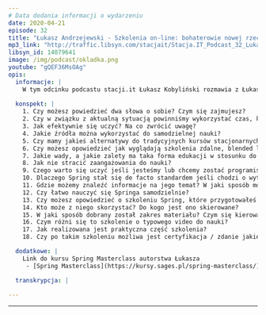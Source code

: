 ```yaml
---
# Data dodania informacji o wydarzeniu
date: 2020-04-21
episode: 32
title: "Łukasz Andrzejewski - Szkolenia on-line: bohaterowie nowej rzeczywistości"
mp3_link: "http://traffic.libsyn.com/stacjait/Stacja.IT_Podcast_32_Lukasz_Andrzejewski_-_Szkolenia_online_bohaterowe_nowej_rzeczywistosci.mp3"
libsyn_id: 14079641
image: /img/podcast/okladka.png
youtube: "gQEF36MsOAg"
opis:
  informacje: |
    W tym odcinku podcastu stacji.it Łukasz Kobyliński rozmawia z Łukaszem Andrzejewskim. Tematem odcinka są szklenia zdalne, które w obecnym czasie coraz bardziej zyskują na popularności. 
    
  konspekt: |
    1. Czy możesz powiedzieć dwa słowa o sobie? Czym się zajmujesz?
    2. Czy w związku z aktualną sytuacją powinniśmy wykorzystać czas, którego jest być może trochę więcej na naukę nowych rzeczy?
    3. Jak efektywnie się uczyć? Na co zwrócić uwagę?
    4. Jakie źródła można wykorzystać do samodzielnej nauki?
    5. Czy mamy jakieś alternatywy do tradycyjnych kursów stacjonarnych?
    6. Czy możesz opowiedzieć jak wyglądają szkolenia zdalne, blended learning oraz elearningowe?
    7. Jakie wady, a jakie zalety ma taka forma edukacji w stosunku do szkoleń stacjonarnych lub nauki własnej?
    8. Jak nie stracić zaangażowania do nauki?
    9. Czego warto się uczyć jeśli jesteśmy lub chcemy zostać programistą Javy? 
    10. Dlaczego Spring stał się de facto standardem jeśli chodzi o wytwarzanie oprogramowania w Javie?
    11. Gdzie możemy znaleźć informacje na jego temat? W jaki sposób możemy się go nauczyć?
    12. Czy łatwo nauczyć się Springa samodzielnie?
    13. Czy możesz opowiedzieć o szkoleniu Spring, które przygotowałeś w formie elearningu?
    14. Kto może z niego skorzystać? Do kogo jest ono skierowane?
    15. W jaki sposób dobrany został zakres materiału? Czym się kierowałeś?
    16. Czym różni się to szkolenie o typowego video do nauki?
    17. Jak realizowana jest praktyczna część szkolenia?
    18. Czy po takim szkoleniu możliwa jest certyfikacja / zdanie jakiegoś egzaminu?

  dodatkowe: |
    Link do kursu Spring Masterclass autorstwa Łukasza
     - [Spring Masterclass](https://kursy.sages.pl/spring-masterclass/)

  transkrypcja: | 
    
---
```



















  
---
